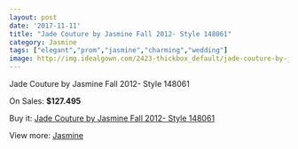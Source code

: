 ```yaml
---
layout: post
date: '2017-11-11'
title: "Jade Couture by Jasmine Fall 2012- Style 148061"
category: Jasmine
tags: ["elegant","prom","jasmine","charming","wedding"]
image: http://img.idealgown.com/2423-thickbox_default/jade-couture-by-jasmine-fall-2012-style-148061.jpg
---
```

Jade Couture by Jasmine Fall 2012- Style 148061

On Sales: **$127.495**
<a href="https://www.idealgown.com/en/jasmine/1137-jade-couture-by-jasmine-fall-2012-style-148061.html"><amp-img layout="responsive" width="600" height="600" src="//img.idealgown.com/2423-thickbox_default/jade-couture-by-jasmine-fall-2012-style-148061.jpg" alt="Jade Couture by Jasmine Fall 2012- Style 148061 0" /></a>
<a href="https://www.idealgown.com/en/jasmine/1137-jade-couture-by-jasmine-fall-2012-style-148061.html"><amp-img layout="responsive" width="600" height="600" src="//img.idealgown.com/2424-thickbox_default/jade-couture-by-jasmine-fall-2012-style-148061.jpg" alt="Jade Couture by Jasmine Fall 2012- Style 148061 1" /></a>

Buy it: [Jade Couture by Jasmine Fall 2012- Style 148061](https://www.idealgown.com/en/jasmine/1137-jade-couture-by-jasmine-fall-2012-style-148061.html "Jade Couture by Jasmine Fall 2012- Style 148061")

View more: [Jasmine](https://www.idealgown.com/en/14-jasmine "Jasmine")